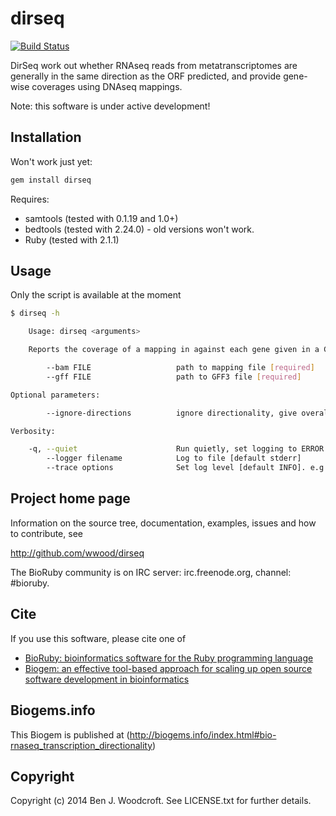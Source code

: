 # dirseq

[![Build Status](https://secure.travis-ci.org/wwood/dirseq.png)](http://travis-ci.org/wwood/dirseq)

DirSeq work out whether RNAseq reads from metatranscriptomes are generally in the same direction as the ORF predicted, and provide gene-wise coverages using DNAseq mappings.

Note: this software is under active development!

## Installation

Won't work just yet:
```sh
gem install dirseq
```
Requires:
* samtools (tested with 0.1.19 and 1.0+)
* bedtools (tested with 2.24.0) - old versions won't work.
* Ruby (tested with 2.1.1)

## Usage

Only the script is available at the moment
```sh
$ dirseq -h

    Usage: dirseq <arguments>

    Reports the coverage of a mapping in against each gene given in a GFF file

        --bam FILE                   path to mapping file [required]
        --gff FILE                   path to GFF3 file [required]

Optional parameters:

        --ignore-directions          ignore directionality, give overall coverage [default: false i.e. differentiate between directions]

Verbosity:

    -q, --quiet                      Run quietly, set logging to ERROR level [default INFO]
        --logger filename            Log to file [default stderr]
        --trace options              Set log level [default INFO]. e.g. '--trace debug' to set logging level to DEBUG
```

## Project home page

Information on the source tree, documentation, examples, issues and
how to contribute, see

  http://github.com/wwood/dirseq

The BioRuby community is on IRC server: irc.freenode.org, channel: #bioruby.

## Cite

If you use this software, please cite one of

* [BioRuby: bioinformatics software for the Ruby programming language](http://dx.doi.org/10.1093/bioinformatics/btq475)
* [Biogem: an effective tool-based approach for scaling up open source software development in bioinformatics](http://dx.doi.org/10.1093/bioinformatics/bts080)

## Biogems.info

This Biogem is published at (http://biogems.info/index.html#bio-rnaseq_transcription_directionality)

## Copyright

Copyright (c) 2014 Ben J. Woodcroft. See LICENSE.txt for further details.

